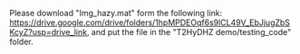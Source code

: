 Please download "Img_hazy.mat" form the following link: 
<https://drive.google.com/drive/folders/1hpMPDEOqf6s9lCL49V_EbJjugZbSKcyZ?usp=drive_link>, 
and put the file in the "T2HyDHZ demo/testing_code" folder.
